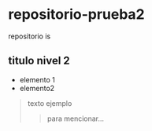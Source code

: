 # repositorio-prueba2
repositorio is
## titulo nivel 2
- elemento 1
- elemento2
> texto ejemplo
> >para mencionar...
